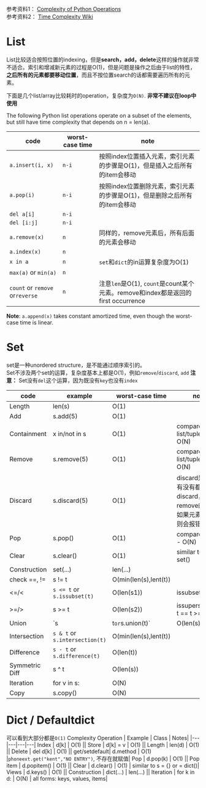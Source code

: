 参考资料1： [Complexity of Python Operations](https://www.ics.uci.edu/~brgallar/week8_2.html)     
参考资料2： [Time Complexity Wiki](https://wiki.python.org/moin/TimeComplexity)


# List

List比较适合按照位置的indexing，但是**search，add，delete**这样的操作就非常不适合。索引和增减新元素的过程是O(1)，但是问题是操作之后由于list的特性，**之后所有的元素都要移动位置**，而且不按位置search的话都需要遍历所有的元素。

下面是几个list/array比较耗时的operation，复杂度为`O(N)`. **非常不建议在loop中使用**

The following Python list operations operate on a subset of the elements, but still have time complexity that depends on n = len(a).

|  code | worst-case time  | note |   
|---|---|---|
|  `a.insert(i, x)` |  `n-i` | 按照index位置插入元素，索引元素的步骤是O(1)，但是插入之后所有的item会移动 |  
|`a.pop(i)`   | `n-i`  | 按照index位置删除元素，索引元素的步骤是O(1)，但是删除之后所有的item会移动|
|  `del a[i]` |  `n-i` |   |
| `del [i:j]`  |  `n-i` |   |
| `a.remove(x)`  | `n`  |  同样的，remove元素后，所有后面的元素会移动 |
| `a.index(x)`  | `n`   |  |
| `x in a`  | `n`   | `set`和`dict`的in运算复杂度为O(1) |
| `max(a)` or `min(a)`  | `n`   |  |
| `count` or `remove` or`reverse`   | `n`   |注意`len`是O(1), `count`是count某个元素。remove和index都是返回的first occurrence |


**Note**: `a.append(x)` takes constant amortized time, even though the worst-case time is linear.


# Set
set是一种unordered structure，是不能通过顺序索引的。    
Set不涉及两个set的运算，复杂度基本上都是O(1)，例如`remove`/`discard`, `add`
**注意：** Set没有`del`这个运算，因为既没有`key`也没有`index`     

|  code |example|  worst-case time  | note |   
|---|---|---|---|
Length        | len(s)       | O(1)	     ||
Add           | s.add(5)     | O(1)	     ||
Containment   | x in/not in s| O(1)	     | compare to list/tuple - O(N)|
Remove        | s.remove(5)  | O(1)	     | compare to list/tuple - O(N)|
Discard       | s.discard(5) | O(1)	     | discard是不管有没有都能discard，remove的话，如果元素不存在则会报错|
Pop           | s.pop()      | O(1)	     | compare to list - O(N)|
Clear         | s.clear()    | O(1)	     | similar to s = set()|
Construction  | set(...)     | len(...)      ||
check ==, !=  | s != t       | O(min(len(s),lent(t))|
<=/<          | `s <= t` or `s.issubset(t)`       | O(len(s1))    | issubset|
>=/>          | s >= t       | O(len(s2))    | issuperset s <= t == t >= s|
Union         | `s | t` or `s.union(t)`        | O(len(s)+len(t))|
Intersection  | `s & t` or `s.intersection(t)`       | O(min(len(s),lent(t))|
Difference    | `s - t` or `s.difference(t)`     | O(len(t))     ||
Symmetric Diff| s ^ t        | O(len(s))     ||
Iteration     | for v in s:  | O(N)          ||
Copy          | s.copy()     | O(N)	     || 



# Dict / Defaultdict

可以看到大部分都是`O(1)`
                               Complexity
Operation     | Example      | Class         | Notes|
|---|---|---|---|
Index         | d[k]         | O(1)	     ||
Store         | d[k] = v     | O(1)	     ||
Length        | len(d)       | O(1)	     ||
Delete        | del d[k]     | O(1)	     ||
get/setdefault| d.method     | O(1)	     |`phoneext.get("kent","NO ENTRY")`, 不存在就赋值|
Pop           | d.pop(k)     | O(1)	     ||
Pop item      | d.popitem()  | O(1)	     ||
Clear         | d.clear()    | O(1)	     | similar to s = {} or = dict()|
Views         | d.keys()     | O(1)	     ||
Construction  | dict(...)    | len(...)      ||
Iteration     | for k in d:  | O(N)          | all forms: keys, values, items|
